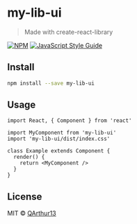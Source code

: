 # my-lib-ui

> Made with create-react-library

[![NPM](https://img.shields.io/npm/v/my-lib-ui.svg)](https://www.npmjs.com/package/my-lib-ui) [![JavaScript Style Guide](https://img.shields.io/badge/code_style-standard-brightgreen.svg)](https://standardjs.com)

## Install

```bash
npm install --save my-lib-ui
```

## Usage

```tsx
import React, { Component } from 'react'

import MyComponent from 'my-lib-ui'
import 'my-lib-ui/dist/index.css'

class Example extends Component {
  render() {
    return <MyComponent />
  }
}
```

## License

MIT © [QArthur13](https://github.com/QArthur13)
